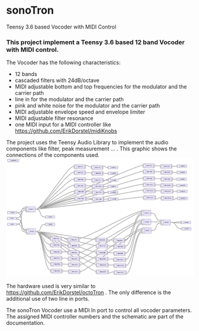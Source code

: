 # sonoTron
Teensy 3.6 based Vocoder with MIDI Control
### This project implement a Teensy 3.6 based 12 band Vocoder with MIDI control.
The Vocoder has the following characteristics:
* 12 bands
* cascaded filters with 24dB/octave
* MIDI adjustable bottom and top frequencies for the modulator and the carrier path
* line in for the modulator and the carrier path
* pink and white noise for the modulator and the carrier path
* MIDI adjustable envelope speed and envelope limiter
* MIDI adjustable filter resonance
* one MIDI input for a MIDI controller like https://github.com/ErikDorstel/midiKnobs

The project uses the Teensy Audio Library to implement the audio components like filter, peak measurement ... . This graphic shows the connections of the components used.
![image note found](https://raw.githubusercontent.com/ErikDorstel/sonoTron/master/documentation/ADT%20schematic.png)

The hardware used is very similar to https://github.com/ErikDorstel/octoTron . The only difference is the additional use of two line in ports.

The sonoTron Vocoder use a MIDI In port to control all vocoder parameters. The assigned MIDI controller numbers and the schematic are part of the documentation.
